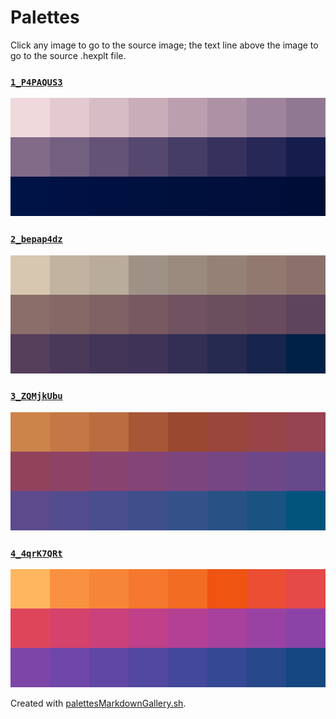 # Palettes

Click any image to go to the source image; the text line above the image to go to the source .hexplt file.

### [`1_P4PAQUS3`](1_P4PAQUS3.hexplt)

[ ![1_P4PAQUS3.png](1_P4PAQUS3.png) ](1_P4PAQUS3.png)

### [`2_bepap4dz`](2_bepap4dz.hexplt)

[ ![2_bepap4dz.png](2_bepap4dz.png) ](2_bepap4dz.png)

### [`3_ZQMjkUbu`](3_ZQMjkUbu.hexplt)

[ ![3_ZQMjkUbu.png](3_ZQMjkUbu.png) ](3_ZQMjkUbu.png)

### [`4_4qrK7QRt`](4_4qrK7QRt.hexplt)

[ ![4_4qrK7QRt.png](4_4qrK7QRt.png) ](4_4qrK7QRt.png)

Created with [palettesMarkdownGallery.sh](https://github.com/earthbound19/_ebDev/blob/master/scripts/imgAndVideo/palettesMarkdownGallery.sh).